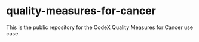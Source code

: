 # quality-measures-for-cancer
This is the public repository for the CodeX Quality Measures for Cancer use case. 
